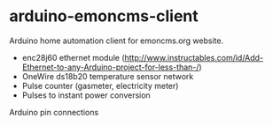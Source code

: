 # arduino-emoncms-client

Arduino home automation client for emoncms.org website.

- enc28j60 ethernet module (http://www.instructables.com/id/Add-Ethernet-to-any-Arduino-project-for-less-than-/)
- OneWire ds18b20 temperature sensor network
- Pulse counter (gasmeter, electricity meter)
- Pulses to instant power conversion

Arduino pin connections
